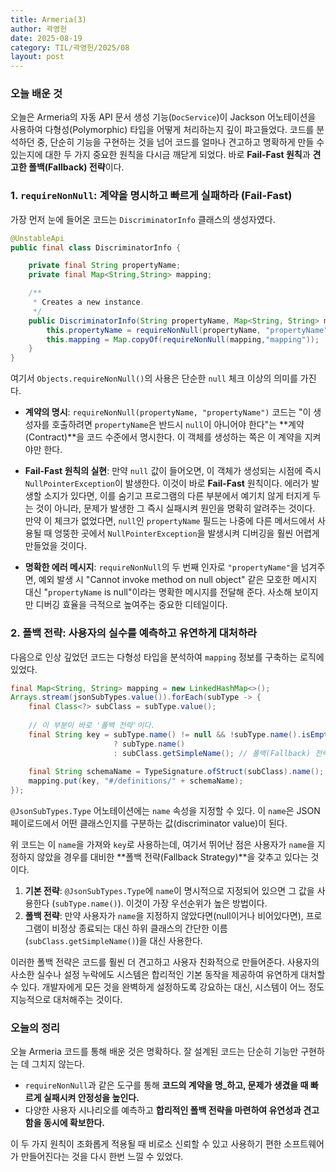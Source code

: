 ```yaml
---
title: Armeria(3)
author: 곽영헌
date: 2025-08-19
category: TIL/곽영헌/2025/08
layout: post
---
```


### 오늘 배운 것


오늘은 Armeria의 자동 API 문서 생성 기능(`DocService`)이 Jackson 어노테이션을 사용하여 다형성(Polymorphic) 타입을 어떻게 처리하는지 깊이 파고들었다. 코드를 분석하던 중, 단순히 기능을 구현하는 것을 넘어 코드를 얼마나 견고하고 명확하게 만들 수 있는지에 대한 두 가지 중요한 원칙을 다시금 깨닫게 되었다. 바로 **Fail-Fast 원칙**과 **견고한 폴백(Fallback) 전략**이다.

### 1. `requireNonNull`: 계약을 명시하고 빠르게 실패하라 (Fail-Fast)

가장 먼저 눈에 들어온 코드는 `DiscriminatorInfo` 클래스의 생성자였다.

```java
@UnstableApi
public final class DiscriminatorInfo {

    private final String propertyName;
    private final Map<String,String> mapping;

    /**
     * Creates a new instance.
     */
    public DiscriminatorInfo(String propertyName, Map<String, String> mapping) {
        this.propertyName = requireNonNull(propertyName, "propertyName");
        this.mapping = Map.copyOf(requireNonNull(mapping,"mapping"));
    }
}
```

여기서 `Objects.requireNonNull()`의 사용은 단순한 `null` 체크 이상의 의미를 가진다.

-   **계약의 명시**: `requireNonNull(propertyName, "propertyName")` 코드는 "이 생성자를 호출하려면 `propertyName`은 반드시 `null`이 아니어야 한다"는 **계약(Contract)**을 코드 수준에서 명시한다. 이 객체를 생성하는 쪽은 이 계약을 지켜야만 한다.

-   **Fail-Fast 원칙의 실현**: 만약 `null` 값이 들어오면, 이 객체가 생성되는 시점에 즉시 `NullPointerException`이 발생한다. 이것이 바로 **Fail-Fast** 원칙이다. 에러가 발생할 소지가 있다면, 이를 숨기고 프로그램의 다른 부분에서 예기치 않게 터지게 두는 것이 아니라, 문제가 발생한 그 즉시 실패시켜 원인을 명확히 알려주는 것이다. 만약 이 체크가 없었다면, `null`인 `propertyName` 필드는 나중에 다른 메서드에서 사용될 때 엉뚱한 곳에서 `NullPointerException`을 발생시켜 디버깅을 훨씬 어렵게 만들었을 것이다.

-   **명확한 에러 메시지**: `requireNonNull`의 두 번째 인자로 `"propertyName"`을 넘겨주면, 예외 발생 시 "Cannot invoke method on null object" 같은 모호한 메시지 대신 "`propertyName` is null"이라는 명확한 메시지를 전달해 준다. 사소해 보이지만 디버깅 효율을 극적으로 높여주는 중요한 디테일이다.

### 2. 폴백 전략: 사용자의 실수를 예측하고 유연하게 대처하라

다음으로 인상 깊었던 코드는 다형성 타입을 분석하여 `mapping` 정보를 구축하는 로직에 있었다.

``` java
final Map<String, String> mapping = new LinkedHashMap<>();
Arrays.stream(jsonSubTypes.value()).forEach(subType -> {
    final Class<?> subClass = subType.value();
    
    // 이 부분이 바로 '폴백 전략'이다.
    final String key = subType.name() != null && !subType.name().isEmpty()
                       ? subType.name()
                       : subClass.getSimpleName(); // 폴백(Fallback) 전략
                       
    final String schemaName = TypeSignature.ofStruct(subClass).name();
    mapping.put(key, "#/definitions/" + schemaName);
});
```

`@JsonSubTypes.Type` 어노테이션에는 `name` 속성을 지정할 수 있다. 이 `name`은 JSON 페이로드에서 어떤 클래스인지를 구분하는 값(discriminator value)이 된다.

위 코드는 이 `name`을 가져와 `key`로 사용하는데, 여기서 뛰어난 점은 사용자가 `name`을 지정하지 않았을 경우를 대비한 **폴백 전략(Fallback Strategy)**을 갖추고 있다는 것이다.

1.  **기본 전략**: `@JsonSubTypes.Type`에 `name`이 명시적으로 지정되어 있으면 그 값을 사용한다 (`subType.name()`). 이것이 가장 우선순위가 높은 방법이다.
2.  **폴백 전략**: 만약 사용자가 `name`을 지정하지 않았다면(null이거나 비어있다면), 프로그램이 비정상 종료되는 대신 하위 클래스의 간단한 이름(`subClass.getSimpleName()`)을 대신 사용한다.

이러한 폴백 전략은 코드를 훨씬 더 견고하고 사용자 친화적으로 만들어준다. 사용자의 사소한 실수나 설정 누락에도 시스템은 합리적인 기본 동작을 제공하여 유연하게 대처할 수 있다. 개발자에게 모든 것을 완벽하게 설정하도록 강요하는 대신, 시스템이 어느 정도 지능적으로 대처해주는 것이다.

### 오늘의 정리

오늘 Armeria 코드를 통해 배운 것은 명확하다. 잘 설계된 코드는 단순히 기능만 구현하는 데 그치지 않는다.
-   `requireNonNull`과 같은 도구를 통해 **코드의 계약을 명_하고, 문제가 생겼을 때 빠르게 실패시켜 안정성을 높인다.**
-   다양한 사용자 시나리오를 예측하고 **합리적인 폴백 전략을 마련하여 유연성과 견고함을 동시에 확보한다.**

이 두 가지 원칙이 조화롭게 적용될 때 비로소 신뢰할 수 있고 사용하기 편한 소프트웨어가 만들어진다는 것을 다시 한번 느낄 수 있었다.
